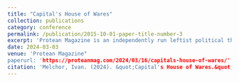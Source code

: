 ```yaml
---
title: "Capital's House of Wares"
collection: publications
category: conference
permalink: /publication/2015-10-01-paper-title-number-3
excerpt: 'Protean Magazine is an independently run leftist political theory magazine.'
date: 2024-03-03
venue: 'Protean Magazine"
paperurl: 'https://proteanmag.com/2024/03/16/capitals-house-of-wares/'
citation: 'Melchor, Ivan. (2024). &quot;Capital's House of Wares.&quot; <i>Protean Magazine 1</i>..'
---
```



